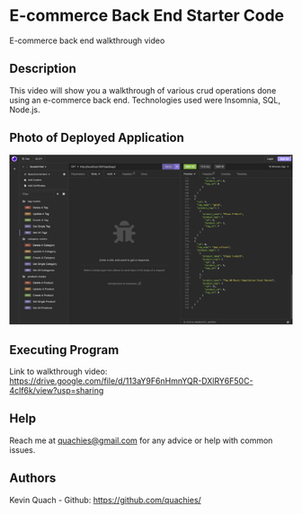# E-commerce Back End Starter Code
E-commerce back end walkthrough video

## Description
This video will show you a walkthrough of various crud operations done using an e-commerce back end. Technologies used were Insomnia, SQL, Node.js.

## Photo of Deployed Application
![my image](./image/Screenshot%202024-01-31%20at%2011.30.30%20PM.png)

## Executing Program
Link to walkthrough video:
https://drive.google.com/file/d/113aY9F6nHmnYQR-DXlRY6F50C-4clf6k/view?usp=sharing

## Help
Reach me at quachies@gmail.com for any advice or help with common issues.

## Authors
Kevin Quach - Github: https://github.com/quachies/